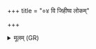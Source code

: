 +++
title = "०४ वि जिहीष्व लोकम्"

+++
<details><summary>मूलम् (GR)</summary>

वि जिहीष्व लोकं कृणु  
बद्धान् मुञ्चासि बद्धकम् । +++(Bhatt. pathā)+++  
योन्या इव प्रच्युतो गर्भः  
पथः सर्वाꣳ अनु क्षया ॥
</details>